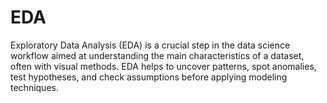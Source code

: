 # EDA
Exploratory Data Analysis (EDA) is a crucial step in the data science workflow aimed at understanding the main characteristics of a dataset, often with visual methods. EDA helps to uncover patterns, spot anomalies, test hypotheses, and check assumptions before applying modeling techniques.
